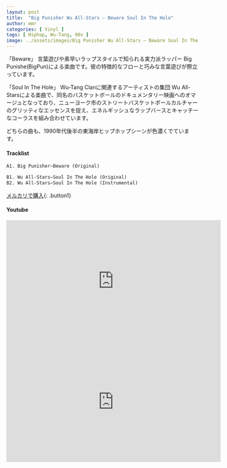 ```yaml
---
layout: post
title:  "Big Punisher Wu All-Stars – Beware Soul In The Hole"
author: mmr
categories: [ Vinyl ]
tags: [ Hiphop, Wu-Tang, 90s ]
image: ../assets/images/Big Punisher Wu All-Stars – Beware Soul In The Hole.webp
---
```


「Beware」 言葉遊びや素早いラップスタイルで知られる実力派ラッパー Big Punishe(BigPun)による楽曲です。彼の特徴的なフローと巧みな言葉遊びが際立っています。

「Soul In The Hole」 Wu-Tang Clanに関連するアーティストの集団 Wu All-Starsによる楽曲で、同名のバスケットボールのドキュメンタリー映画へのオマージュとなっており、ニューヨーク市のストリートバスケットボールカルチャーのグリッティなエッセンスを捉え、エネルギッシュなラップバースとキャッチーなコーラスを組み合わせています。

どちらの曲も、1990年代後半の東海岸ヒップホップシーンが色濃くでています。

#### Tracklist
```md
A1. Big Punisher–Beware (Original)

B1. Wu All-Stars–Soul In The Hole (Original)
B2. Wu All-Stars–Soul In The Hole (Instrumental)
```

[メルカリで購入](https://jp.mercari.com/item/m22984434374?afid=6142608987){: .button1}

#### Youtube
<iframe width="560" height="315" src="https://www.youtube.com/embed/bWze_JdO57s?si=xdeBug_p5y1yL5IC" title="YouTube video player" frameborder="0" allow="accelerometer; autoplay; clipboard-write; encrypted-media; gyroscope; picture-in-picture; web-share" referrerpolicy="strict-origin-when-cross-origin" allowfullscreen></iframe>

<iframe width="560" height="315" src="https://www.youtube.com/embed/p0UKfaEh7uQ?si=SWiHMMYXSFzGjbpF" title="YouTube video player" frameborder="0" allow="accelerometer; autoplay; clipboard-write; encrypted-media; gyroscope; picture-in-picture; web-share" referrerpolicy="strict-origin-when-cross-origin" allowfullscreen></iframe>